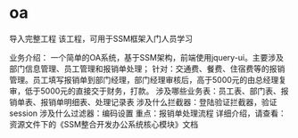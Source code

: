 # oa
导入完整工程
该工程，可用于SSM框架入门人员学习

业务介绍：
一个简单的OA系统，基于SSM架构，前端使用jquery-ui。主要涉及部门信息管理、员工管理和报销单处理；
针对：交通费、餐费、住宿费等的报销管理。员工填写报销单到部门经理，部门经理审核后，高于5000元的由总经理复审，低于5000元的直接交于财务，打款。
涉及哪些业务表：员工表、部门表、报销单表、报销单明细表、处理记录表
涉及什么拦截器：登陆验证拦截器，验证session
涉及什么过滤器：编码设置
重点：报销单处理流程
详细介绍，请查看：资源文件下的《SSM整合开发办公系统核心模块》文档
